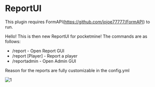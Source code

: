 # ReportUI
This plugin requires FormAPI(https://github.com/jojoe77777/FormAPI) to run.

Hello!
This is then new ReportUI for pocketmine!
The commands are as follows:
- /report - Open Report GUI
- /report [Player] - Report a player
- /reportadmin - Open Admin GUI

Reason for the reports are fully customizable in the config.yml


![1](https://raw.githubusercontent.com/Taylcd/ReportUI/master/screenshots/1.png)

